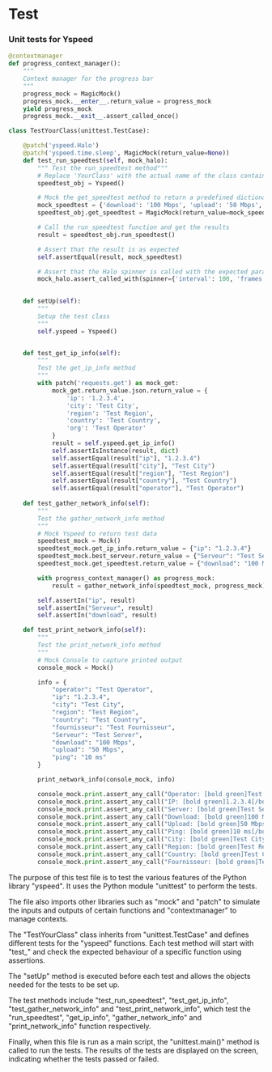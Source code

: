 # Test

### Unit tests for Yspeed

```python linenums="1"
@contextmanager
def progress_context_manager():
    """
    Context manager for the progress bar
    """
    progress_mock = MagicMock()
    progress_mock.__enter__.return_value = progress_mock
    yield progress_mock
    progress_mock.__exit__.assert_called_once()

class TestYourClass(unittest.TestCase):

    @patch('yspeed.Halo')
    @patch('yspeed.time.sleep', MagicMock(return_value=None))
    def test_run_speedtest(self, mock_halo):
        """ Test the run_speedtest method"""
        # Replace 'YourClass' with the actual name of the class containing the `run_speedtest` function
        speedtest_obj = Yspeed()

        # Mock the get_speedtest method to return a predefined dictionary
        mock_speedtest = {'download': '100 Mbps', 'upload': '50 Mbps', 'ping': '20 ms'}
        speedtest_obj.get_speedtest = MagicMock(return_value=mock_speedtest)

        # Call the run_speedtest function and get the results
        result = speedtest_obj.run_speedtest()

        # Assert that the result is as expected
        self.assertEqual(result, mock_speedtest)

        # Assert that the Halo spinner is called with the expected parameters
        mock_halo.assert_called_with(spinner={'interval': 100, 'frames': ['⠋', '⠙', '⠹', '⠸', '⠼', '⠴', '⠦', '⠧', '⠇', '⠏']}, text="Démarrage du Speedtest", color="red", text_color="yellow")

    
    def setUp(self):
        """ 
        Setup the test class
        """
        self.yspeed = Yspeed()


    def test_get_ip_info(self):
        """
        Test the get_ip_info method
        """
        with patch('requests.get') as mock_get:
            mock_get.return_value.json.return_value = {
                'ip': '1.2.3.4',
                'city': 'Test City',
                'region': 'Test Region',
                'country': 'Test Country',
                'org': 'Test Operator'
            }
            result = self.yspeed.get_ip_info()
            self.assertIsInstance(result, dict)
            self.assertEqual(result["ip"], "1.2.3.4")
            self.assertEqual(result["city"], "Test City")
            self.assertEqual(result["region"], "Test Region")
            self.assertEqual(result["country"], "Test Country")
            self.assertEqual(result["operator"], "Test Operator")
            
    def test_gather_network_info(self):
        """
        Test the gather_network_info method
        """
        # Mock Yspeed to return test data
        speedtest_mock = Mock()
        speedtest_mock.get_ip_info.return_value = {"ip": "1.2.3.4"}
        speedtest_mock.best_serveur.return_value = {"Serveur": "Test Server"}
        speedtest_mock.get_speedtest.return_value = {"download": "100 Mbps"}

        with progress_context_manager() as progress_mock:
            result = gather_network_info(speedtest_mock, progress_mock)

        self.assertIn("ip", result)
        self.assertIn("Serveur", result)
        self.assertIn("download", result)

    def test_print_network_info(self):
        """
        Test the print_network_info method
        """
        # Mock Console to capture printed output
        console_mock = Mock()

        info = {
            "operator": "Test Operator",
            "ip": "1.2.3.4",
            "city": "Test City",
            "region": "Test Region",
            "country": "Test Country",
            "fournisseur": "Test Fournisseur",
            "Serveur": "Test Server",
            "download": "100 Mbps",
            "upload": "50 Mbps",
            "ping": "10 ms"
        }

        print_network_info(console_mock, info)

        console_mock.print.assert_any_call("Operator: [bold green]Test Operator[/bold green]", style="blue", justify="center")
        console_mock.print.assert_any_call("IP: [bold green]1.2.3.4[/bold green]", style="blue", justify="center")
        console_mock.print.assert_any_call("Server: [bold green]Test Server[/bold green]", style="blue", justify="center")
        console_mock.print.assert_any_call("Download: [bold green]100 Mbps[/bold green]", style="blue", justify="center")
        console_mock.print.assert_any_call("Upload: [bold green]50 Mbps[/bold green]", style="blue", justify="center")
        console_mock.print.assert_any_call("Ping: [bold green]10 ms[/bold green]", style="blue", justify="center")
        console_mock.print.assert_any_call("City: [bold green]Test City[/bold green]", style="blue", justify="center")
        console_mock.print.assert_any_call("Region: [bold green]Test Region[/bold green]", style="blue", justify="center")
        console_mock.print.assert_any_call("Country: [bold green]Test Country[/bold green]", style="blue", justify="center")
        console_mock.print.assert_any_call("Fournisseur: [bold green]Test Fournisseur[/bold green]", style="blue", justify="center")

```

The purpose of this test file is to test the various features of the Python library "yspeed". It uses the Python module "unittest" to perform the tests.

The file also imports other libraries such as "mock" and "patch" to simulate the inputs and outputs of certain functions and "contextmanager" to manage contexts.

The "TestYourClass" class inherits from "unittest.TestCase" and defines different tests for the "yspeed" functions. Each test method will start with "test_" and check the expected behaviour of a specific function using assertions.

The "setUp" method is executed before each test and allows the objects needed for the tests to be set up.

The test methods include "test_run_speedtest", "test_get_ip_info", "test_gather_network_info" and "test_print_network_info", which test the "run_speedtest", "get_ip_info", "gather_network_info" and "print_network_info" function respectively.

Finally, when this file is run as a main script, the "unittest.main()" method is called to run the tests. The results of the tests are displayed on the screen, indicating whether the tests passed or failed.